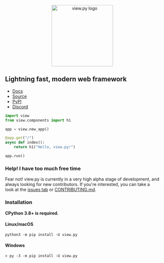 <div align="center"><img src="https://raw.githubusercontent.com/ZeroIntensity/view.py/master/html/logo.png" alt="view.py logo" width=200 height=auto /></div>

## Lightning fast, modern web framework

- [Docs](https://view.zintensity.dev)
- [Source](https://github.com/ZeroIntensity/view.py)
- [PyPI](https://pypi.org/project/view.py)
- [Discord](https://discord.gg/tZAfuWAbm2)

```py
import view
from view.components import h1

app = view.new_app()

@app.get("/")
async def index():
    return h1("Hello, view.py!")

app.run()
```

### Help! I have too much free time

Fear not! view.py is currently in a very high alpha stage of development, and always looking for new contributors. If you're interested, you can take a look at the [issues tab](https://github.com/ZeroIntensity/view.py/issues) or [CONTRIBUTING.md](https://github.com/Zerointensity/view.py/blob/master/CONTRIBUTING.md).

### Installation

**CPython 3.8+ is required.**

#### Linux/macOS

```
python3 -m pip install -U view.py
```

#### Windows

```
> py -3 -m pip install -U view.py
```
